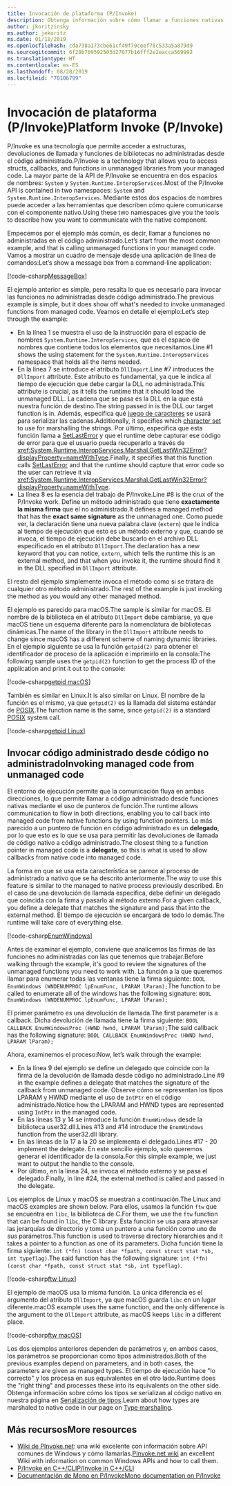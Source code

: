 ```yaml
---
title: Invocación de plataforma (P/Invoke)
description: Obtenga información sobre cómo llamar a funciones nativas a través de P/Invoke en. NET.
author: jkoritzinsky
ms.author: jekoritz
ms.date: 01/18/2019
ms.openlocfilehash: cda738a173cbe61cf49f79ceef78c533a5a879d9
ms.sourcegitcommit: 6f28b709592503d27077b16fff2e2eacca569992
ms.translationtype: HT
ms.contentlocale: es-ES
ms.lasthandoff: 08/28/2019
ms.locfileid: "70106799"
---
```

# <a name="platform-invoke-pinvoke"></a><span data-ttu-id="46ceb-103">Invocación de plataforma (P/Invoke)</span><span class="sxs-lookup"><span data-stu-id="46ceb-103">Platform Invoke (P/Invoke)</span></span>

<span data-ttu-id="46ceb-104">P/Invoke es una tecnología que permite acceder a estructuras, devoluciones de llamada y funciones de bibliotecas no administradas desde el código administrado.</span><span class="sxs-lookup"><span data-stu-id="46ceb-104">P/Invoke is a technology that allows you to access structs, callbacks, and functions in unmanaged libraries from your managed code.</span></span> <span data-ttu-id="46ceb-105">La mayor parte de la API de P/Invoke se encuentra en dos espacios de nombres: `System` y `System.Runtime.InteropServices`.</span><span class="sxs-lookup"><span data-stu-id="46ceb-105">Most of the P/Invoke API is contained in two namespaces: `System` and `System.Runtime.InteropServices`.</span></span> <span data-ttu-id="46ceb-106">Mediante estos dos espacios de nombres puede acceder a las herramientas que describen cómo quiere comunicarse con el componente nativo.</span><span class="sxs-lookup"><span data-stu-id="46ceb-106">Using these two namespaces give you the tools to describe how you want to communicate with the native component.</span></span>

<span data-ttu-id="46ceb-107">Empecemos por el ejemplo más común, es decir, llamar a funciones no administradas en el código administrado.</span><span class="sxs-lookup"><span data-stu-id="46ceb-107">Let’s start from the most common example, and that is calling unmanaged functions in your managed code.</span></span> <span data-ttu-id="46ceb-108">Vamos a mostrar un cuadro de mensaje desde una aplicación de línea de comandos:</span><span class="sxs-lookup"><span data-stu-id="46ceb-108">Let’s show a message box from a command-line application:</span></span>

[!code-csharp[MessageBox](~/samples/snippets/standard/interop/pinvoke/messagebox.cs)]

<span data-ttu-id="46ceb-109">El ejemplo anterior es simple, pero resalta lo que es necesario para invocar las funciones no administradas desde código administrado.</span><span class="sxs-lookup"><span data-stu-id="46ceb-109">The previous example is simple, but it does show off what's needed to invoke unmanaged functions from managed code.</span></span> <span data-ttu-id="46ceb-110">Veamos en detalle el ejemplo:</span><span class="sxs-lookup"><span data-stu-id="46ceb-110">Let’s step through the example:</span></span>

- <span data-ttu-id="46ceb-111">En la línea 1 se muestra el uso de la instrucción para el espacio de nombres `System.Runtime.InteropServices`, que es el espacio de nombres que contiene todos los elementos que necesitamos.</span><span class="sxs-lookup"><span data-stu-id="46ceb-111">Line #1 shows the using statement for the `System.Runtime.InteropServices` namespace that holds all the items needed.</span></span>
- <span data-ttu-id="46ceb-112">En la línea 7 se introduce el atributo `DllImport`.</span><span class="sxs-lookup"><span data-stu-id="46ceb-112">Line #7 introduces the `DllImport` attribute.</span></span> <span data-ttu-id="46ceb-113">Este atributo es fundamental, ya que le indica al tiempo de ejecución que debe cargar la DLL no administrada.</span><span class="sxs-lookup"><span data-stu-id="46ceb-113">This attribute is crucial, as it tells the runtime that it should load the unmanaged DLL.</span></span> <span data-ttu-id="46ceb-114">La cadena que se pasa es la DLL en la que está nuestra función de destino.</span><span class="sxs-lookup"><span data-stu-id="46ceb-114">The string passed in is the DLL our target function is in.</span></span> <span data-ttu-id="46ceb-115">Además, especifica qué [juego de caracteres](./charset.md) se usará para serializar las cadenas.</span><span class="sxs-lookup"><span data-stu-id="46ceb-115">Additionally, it specifies which [character set](./charset.md) to use for marshalling the strings.</span></span> <span data-ttu-id="46ceb-116">Por último, especifica que esta función llama a [SetLastError](/windows/desktop/api/errhandlingapi/nf-errhandlingapi-setlasterror) y que el runtime debe capturar ese código de error para que el usuario pueda recuperarlo a través de <xref:System.Runtime.InteropServices.Marshal.GetLastWin32Error?displayProperty=nameWithType>.</span><span class="sxs-lookup"><span data-stu-id="46ceb-116">Finally, it specifies that this function calls [SetLastError](/windows/desktop/api/errhandlingapi/nf-errhandlingapi-setlasterror) and that the runtime should capture that error code so the user can retrieve it via <xref:System.Runtime.InteropServices.Marshal.GetLastWin32Error?displayProperty=nameWithType>.</span></span>
- <span data-ttu-id="46ceb-117">La línea 8 es la esencia del trabajo de P/Invoke.</span><span class="sxs-lookup"><span data-stu-id="46ceb-117">Line #8 is the crux of the P/Invoke work.</span></span> <span data-ttu-id="46ceb-118">Define un método administrado que tiene **exactamente la misma firma** que el no administrado.</span><span class="sxs-lookup"><span data-stu-id="46ceb-118">It defines a managed method that has the **exact same signature** as the unmanaged one.</span></span> <span data-ttu-id="46ceb-119">Como puede ver, la declaración tiene una nueva palabra clave (`extern`) que le indica al tiempo de ejecución que esto es un método externo y que, cuando se invoca, el tiempo de ejecución debe buscarlo en el archivo DLL especificado en el atributo `DllImport`.</span><span class="sxs-lookup"><span data-stu-id="46ceb-119">The declaration has a new keyword that you can notice, `extern`, which tells the runtime this is an external method, and that when you invoke it, the runtime should find it in the DLL specified in `DllImport` attribute.</span></span>

<span data-ttu-id="46ceb-120">El resto del ejemplo simplemente invoca el método como si se tratara de cualquier otro método administrado.</span><span class="sxs-lookup"><span data-stu-id="46ceb-120">The rest of the example is just invoking the method as you would any other managed method.</span></span>

<span data-ttu-id="46ceb-121">El ejemplo es parecido para macOS.</span><span class="sxs-lookup"><span data-stu-id="46ceb-121">The sample is similar for macOS.</span></span> <span data-ttu-id="46ceb-122">El nombre de la biblioteca en el atributo `DllImport` debe cambiarse, ya que macOS tiene un esquema diferente para la nomenclatura de bibliotecas dinámicas.</span><span class="sxs-lookup"><span data-stu-id="46ceb-122">The name of the library in the `DllImport` attribute needs to change since macOS has a different scheme of naming dynamic libraries.</span></span> <span data-ttu-id="46ceb-123">En el ejemplo siguiente se usa la función `getpid(2)` para obtener el identificador de proceso de la aplicación e imprimirlo en la consola:</span><span class="sxs-lookup"><span data-stu-id="46ceb-123">The following sample uses the `getpid(2)` function to get the process ID of the application and print it out to the console:</span></span>

[!code-csharp[getpid macOS](~/samples/snippets/standard/interop/pinvoke/getpid-macos.cs)]

<span data-ttu-id="46ceb-124">También es similar en Linux.</span><span class="sxs-lookup"><span data-stu-id="46ceb-124">It is also similar on Linux.</span></span> <span data-ttu-id="46ceb-125">El nombre de la función es el mismo, ya que `getpid(2)` es la llamada del sistema estándar de [POSIX](https://en.wikipedia.org/wiki/POSIX).</span><span class="sxs-lookup"><span data-stu-id="46ceb-125">The function name is the same, since `getpid(2)` is a standard [POSIX](https://en.wikipedia.org/wiki/POSIX) system call.</span></span>

[!code-csharp[getpid Linux](~/samples/snippets/standard/interop/pinvoke/getpid-linux.cs)]

## <a name="invoking-managed-code-from-unmanaged-code"></a><span data-ttu-id="46ceb-126">Invocar código administrado desde código no administrado</span><span class="sxs-lookup"><span data-stu-id="46ceb-126">Invoking managed code from unmanaged code</span></span>

<span data-ttu-id="46ceb-127">El entorno de ejecución permite que la comunicación fluya en ambas direcciones, lo que permite llamar a código administrado desde funciones nativas mediante el uso de punteros de función.</span><span class="sxs-lookup"><span data-stu-id="46ceb-127">The runtime allows communication to flow in both directions, enabling you to call back into managed code from native functions by using function pointers.</span></span> <span data-ttu-id="46ceb-128">Lo más parecido a un puntero de función en código administrado es un **delegado**, por lo que esto es lo que se usa para permitir las devoluciones de llamada de código nativo a código administrado.</span><span class="sxs-lookup"><span data-stu-id="46ceb-128">The closest thing to a function pointer in managed code is a **delegate**, so this is what is used to allow callbacks from native code into managed code.</span></span>

<span data-ttu-id="46ceb-129">La forma en que se usa esta característica se parece al proceso de administrado a nativo que se ha descrito anteriormente.</span><span class="sxs-lookup"><span data-stu-id="46ceb-129">The way to use this feature is similar to the managed to native process previously described.</span></span> <span data-ttu-id="46ceb-130">En el caso de una devolución de llamada específica, debe definir un delegado que coincida con la firma y pasarlo al método externo.</span><span class="sxs-lookup"><span data-stu-id="46ceb-130">For a given callback, you define a delegate that matches the signature and pass that into the external method.</span></span> <span data-ttu-id="46ceb-131">El tiempo de ejecución se encargará de todo lo demás.</span><span class="sxs-lookup"><span data-stu-id="46ceb-131">The runtime will take care of everything else.</span></span>

[!code-csharp[EnumWindows](~/samples/snippets/standard/interop/pinvoke/enumwindows.cs)]

<span data-ttu-id="46ceb-132">Antes de examinar el ejemplo, conviene que analicemos las firmas de las funciones no administradas con las que tenemos que trabajar.</span><span class="sxs-lookup"><span data-stu-id="46ceb-132">Before walking through the example, it's good to review the signatures of the unmanaged functions you need to work with.</span></span> <span data-ttu-id="46ceb-133">La función a la que queremos llamar para enumerar todas las ventanas tiene la firma siguiente: `BOOL EnumWindows (WNDENUMPROC lpEnumFunc, LPARAM lParam);`</span><span class="sxs-lookup"><span data-stu-id="46ceb-133">The function to be called to enumerate all of the windows has the following signature: `BOOL EnumWindows (WNDENUMPROC lpEnumFunc, LPARAM lParam);`</span></span>

<span data-ttu-id="46ceb-134">El primer parámetro es una devolución de llamada.</span><span class="sxs-lookup"><span data-stu-id="46ceb-134">The first parameter is a callback.</span></span> <span data-ttu-id="46ceb-135">Dicha devolución de llamada tiene la firma siguiente: `BOOL CALLBACK EnumWindowsProc (HWND hwnd, LPARAM lParam);`</span><span class="sxs-lookup"><span data-stu-id="46ceb-135">The said callback has the following signature: `BOOL CALLBACK EnumWindowsProc (HWND hwnd, LPARAM lParam);`</span></span>

<span data-ttu-id="46ceb-136">Ahora, examinemos el proceso:</span><span class="sxs-lookup"><span data-stu-id="46ceb-136">Now, let’s walk through the example:</span></span>

- <span data-ttu-id="46ceb-137">En la línea 9 del ejemplo se define un delegado que coincide con la firma de la devolución de llamada desde código no administrado.</span><span class="sxs-lookup"><span data-stu-id="46ceb-137">Line #9 in the example defines a delegate that matches the signature of the callback from unmanaged code.</span></span> <span data-ttu-id="46ceb-138">Observe cómo se representan los tipos LPARAM y HWND mediante el uso de `IntPtr` en el código administrado.</span><span class="sxs-lookup"><span data-stu-id="46ceb-138">Notice how the LPARAM and HWND types are represented using `IntPtr` in the managed code.</span></span>
- <span data-ttu-id="46ceb-139">En las líneas 13 y 14 se introduce la función `EnumWindows` desde la biblioteca user32.dll.</span><span class="sxs-lookup"><span data-stu-id="46ceb-139">Lines #13 and #14 introduce the `EnumWindows` function from the user32.dll library.</span></span>
- <span data-ttu-id="46ceb-140">En las líneas de la 17 a la 20 se implementa el delegado.</span><span class="sxs-lookup"><span data-stu-id="46ceb-140">Lines #17 - 20 implement the delegate.</span></span> <span data-ttu-id="46ceb-141">En este sencillo ejemplo, solo queremos generar el identificador de la consola.</span><span class="sxs-lookup"><span data-stu-id="46ceb-141">For this simple example, we just want to output the handle to the console.</span></span>
- <span data-ttu-id="46ceb-142">Por último, en la línea 24, se invoca el método externo y se pasa el delegado.</span><span class="sxs-lookup"><span data-stu-id="46ceb-142">Finally, in line #24, the external method is called and passed in the delegate.</span></span>

<span data-ttu-id="46ceb-143">Los ejemplos de Linux y macOS se muestran a continuación.</span><span class="sxs-lookup"><span data-stu-id="46ceb-143">The Linux and macOS examples are shown below.</span></span> <span data-ttu-id="46ceb-144">Para ellos, usamos la función `ftw` que se encuentra en `libc`, la biblioteca de C.</span><span class="sxs-lookup"><span data-stu-id="46ceb-144">For them, we use the `ftw` function that can be found in `libc`, the C library.</span></span> <span data-ttu-id="46ceb-145">Esta función se usa para atravesar las jerarquías de directorio y toma un puntero a una función como uno de sus parámetros.</span><span class="sxs-lookup"><span data-stu-id="46ceb-145">This function is used to traverse directory hierarchies and it takes a pointer to a function as one of its parameters.</span></span> <span data-ttu-id="46ceb-146">Dicha función tiene la firma siguiente: `int (*fn) (const char *fpath, const struct stat *sb, int typeflag)`.</span><span class="sxs-lookup"><span data-stu-id="46ceb-146">The said function has the following signature: `int (*fn) (const char *fpath, const struct stat *sb, int typeflag)`.</span></span>

[!code-csharp[ftw Linux](~/samples/snippets/standard/interop/pinvoke/ftw-linux.cs)]

<span data-ttu-id="46ceb-147">El ejemplo de macOS usa la misma función. La única diferencia es el argumento del atributo `DllImport`, ya que macOS guarda `libc` en un lugar diferente.</span><span class="sxs-lookup"><span data-stu-id="46ceb-147">macOS example uses the same function, and the only difference is the argument to the `DllImport` attribute, as macOS keeps `libc` in a different place.</span></span>

[!code-csharp[ftw macOS](~/samples/snippets/standard/interop/pinvoke/ftw-macos.cs)]

<span data-ttu-id="46ceb-148">Los dos ejemplos anteriores dependen de parámetros y, en ambos casos, los parámetros se proporcionan como tipos administrados.</span><span class="sxs-lookup"><span data-stu-id="46ceb-148">Both of the previous examples depend on parameters, and in both cases, the parameters are given as managed types.</span></span> <span data-ttu-id="46ceb-149">El tiempo de ejecución hace "lo correcto" y los procesa en sus equivalentes en el otro lado.</span><span class="sxs-lookup"><span data-stu-id="46ceb-149">Runtime does the "right thing" and processes these into its equivalents on the other side.</span></span> <span data-ttu-id="46ceb-150">Obtenga información sobre cómo los tipos se serializan al código nativo en nuestra página en [Serialización de tipos](type-marshaling.md).</span><span class="sxs-lookup"><span data-stu-id="46ceb-150">Learn about how types are marshaled to native code in our page on [Type marshaling](type-marshaling.md).</span></span>

## <a name="more-resources"></a><span data-ttu-id="46ceb-151">Más recursos</span><span class="sxs-lookup"><span data-stu-id="46ceb-151">More resources</span></span>

- <span data-ttu-id="46ceb-152">[Wiki de PInvoke.net](https://www.pinvoke.net/): una wiki excelente con información sobre API comunes de Windows y cómo llamarlas.</span><span class="sxs-lookup"><span data-stu-id="46ceb-152">[PInvoke.net wiki](https://www.pinvoke.net/) an excellent Wiki with information on common Windows APIs and how to call them.</span></span>
- [<span data-ttu-id="46ceb-153">P/Invoke en C++/CLI</span><span class="sxs-lookup"><span data-stu-id="46ceb-153">P/Invoke in C++/CLI</span></span>](/cpp/dotnet/native-and-dotnet-interoperability)
- [<span data-ttu-id="46ceb-154">Documentación de Mono en P/Invoke</span><span class="sxs-lookup"><span data-stu-id="46ceb-154">Mono documentation on P/Invoke</span></span>](https://www.mono-project.com/docs/advanced/pinvoke/)
